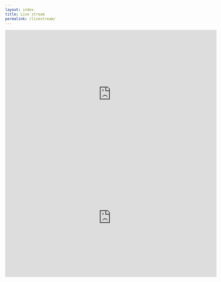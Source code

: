 ```yaml
---
layout: index
title: Live stream
permalink: /livestream/
---
```


<iframe class="box-shadow" src="http://www.twitch.tv/zikstreaming/embed" height="418" width="690" frameborder="0" scrolling="no" allowfullscreen webkitallowfullscreen mozallowfullscreen></iframe>
<iframe class="box-shadow" src="http://twitch.tv/chat/embed?channel=zikstreaming&popout_chat=true" height="388" width="690" frameborder="0" scrolling="no"></iframe>
